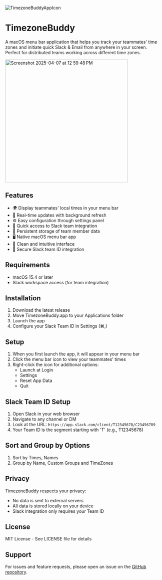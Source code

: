 ![TimezoneBuddyAppIcon](https://github.com/user-attachments/assets/081d9702-ecd8-4d04-b295-d7989d83b35c)

# TimezoneBuddy

A macOS menu bar application that helps you track your teammates' time zones and initiate quick Slack & Email from anywhere in your screen. Perfect for distributed teams working across different time zones.

<img width="392" alt="Screenshot 2025-04-07 at 12 59 48 PM" src="https://github.com/user-attachments/assets/7c0dbce9-7eef-4415-8820-eaf97e7f5075" />

## Features

- 🌍 Display teammates' local times in your menu bar
- 🔄 Real-time updates with background refresh
- ⚙️ Easy configuration through settings panel
- 🚀 Quick access to Slack team integration
- 💾 Persistent storage of team member data
- 🖥️ Native macOS menu bar app
- 🎨 Clean and intuitive interface
- 🔐 Secure Slack team ID integration

## Requirements

- macOS 15.4 or later
- Slack workspace access (for team integration)

## Installation

1. Download the latest release
2. Move TimezoneBuddy.app to your Applications folder
3. Launch the app
4. Configure your Slack Team ID in Settings (⌘,)

## Setup

1. When you first launch the app, it will appear in your menu bar
2. Click the menu bar icon to view your teammates' times
3. Right-click the icon for additional options:
   - Launch at Login
   - Settings
   - Reset App Data
   - Quit

## Slack Team ID Setup

1. Open Slack in your web browser
2. Navigate to any channel or DM
3. Look at the URL: `https://app.slack.com/client/T12345678/C23456789`
4. Your Team ID is the segment starting with 'T' (e.g., T12345678)

## Sort and Group by Options

1. Sort by Times, Names
2. Group by Name, Custom Groups and TimeZones


## Privacy

TimezoneBuddy respects your privacy:
- No data is sent to external servers
- All data is stored locally on your device
- Slack integration only requires your Team ID

## License

MIT License - See LICENSE file for details

## Support

For issues and feature requests, please open an issue on the [GitHub repository](https://github.com/joshikavan92/timezonebuddy). 
